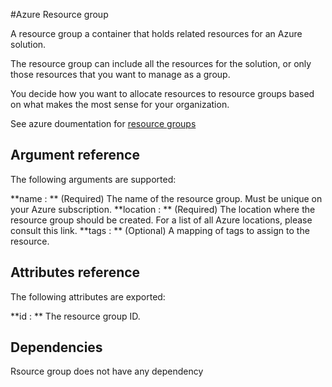 #Azure Resource group

A resource group a container that holds related resources for an Azure solution. 

The resource group can include all the resources for the solution, or only those resources that you want to manage as a group. 

You decide how you want to allocate resources to resource groups based on what makes the most sense for your organization.

See azure doumentation for [resource groups](https://docs.microsoft.com/en-us/azure/azure-resource-manager/resource-group-overview#resource-groups)

## Argument reference

The following arguments are supported:

**name : ** (Required) The name of the resource group. Must be unique on your Azure subscription.
**location : ** (Required) The location where the resource group should be created. For a list of all Azure locations, please consult this link.
**tags : ** (Optional) A mapping of tags to assign to the resource.

## Attributes reference

The following attributes are exported:

**id : ** The resource group ID.

## Dependencies

Rsource group does not have any dependency


